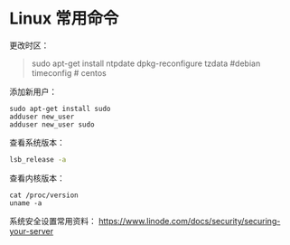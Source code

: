 # Linux 常用命令

更改时区：

>    sudo apt-get install ntpdate
>    dpkg-reconfigure tzdata #debian
>    timeconfig # centos

添加新用户：

    sudo apt-get install sudo
    adduser new_user
    adduser new_user sudo

查看系统版本：
```bash
lsb_release -a
```

查看内核版本：
```bask
cat /proc/version
uname -a
```

系统安全设置常用资料：
https://www.linode.com/docs/security/securing-your-server
